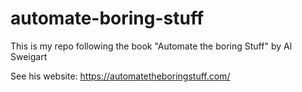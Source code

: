 # automate-boring-stuff
This is my repo following the book "Automate the boring Stuff" by Al Sweigart

See his website: https://automatetheboringstuff.com/

